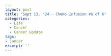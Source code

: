 ```yaml
---
layout: post
title: "Sept 13, '24 - Chemo Infusion #6 of 6"
categories:
  - Life
  - Cancer
  - Cancer Update
tags:
- Cancer
excerpt: ''
---
```

